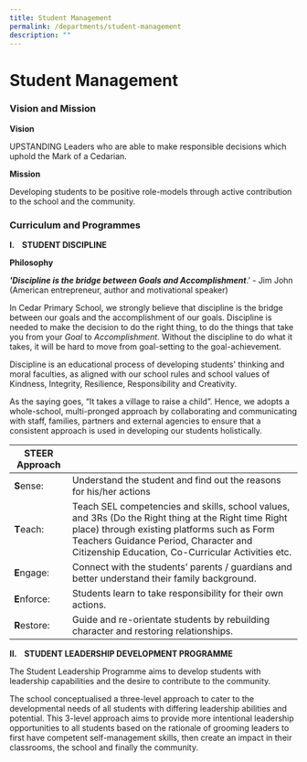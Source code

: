 ```yaml
---
title: Student Management
permalink: /departments/student-management
description: ""
---
```

# **Student Management**

  
### Vision and Mission

**Vision**

UPSTANDING Leaders who are able to make responsible decisions which uphold the Mark of a Cedarian.

**Mission**

Developing students to be positive role-models through active contribution to the school and the community.


### Curriculum and Programmes

  

**I.    STUDENT DISCIPLINE**

**Philosophy**

**_'Discipline is the bridge between Goals and Accomplishment_**.’ - Jim John (American entrepreneur, author and motivational speaker)

In Cedar Primary School, we strongly believe that discipline is the bridge between our goals and the accomplishment of our goals. Discipline is needed to make the decision to do the right thing, to do the things that take you from your _Goal_ to _Accomplishment_. Without the discipline to do what it takes, it will be hard to move from goal-setting to the goal-achievement.

Discipline is an educational process of developing students' thinking and moral faculties, as aligned with our school rules and school values of Kindness, Integrity, Resilience, Responsibility and Creativity.  
  
As the saying goes, “It takes a village to raise a child”. Hence, we adopts a whole-school, multi-pronged approach by collaborating and communicating with staff, families, partners and external agencies to ensure that a consistent approach is used in developing our students holistically.


| STEER Approach 	|  	|
|---	|---	|
| **S**ense: 	| Understand the student and find out the reasons for his/her actions 	|
| **T**each: 	| Teach SEL competencies and skills, school values, and 3Rs (Do the Right thing at the Right time Right place) through existing platforms such as Form Teachers Guidance Period, Character and Citizenship Education, Co-Curricular Activities etc. 	|
| **E**ngage: 	| Connect with the students’ parents / guardians and better understand their family background. 	|
| **E**nforce: 	| Students learn to take responsibility for their own actions. 	|
| **R**estore: 	| Guide and re-orientate students by rebuilding character and restoring relationships. 	|

  

  

**II.    STUDENT LEADERSHIP DEVELOPMENT PROGRAMME**


The Student Leadership Programme aims to develop students with leadership capabilities and the desire to contribute to the community.


The school conceptualised a three-level approach to cater to the developmental needs of all students with differing leadership abilities and potential. This 3-level approach aims to provide more intentional leadership opportunities to all students based on the rationale of grooming leaders to first have competent self-management skills, then create an impact in their classrooms, the school and finally the community.